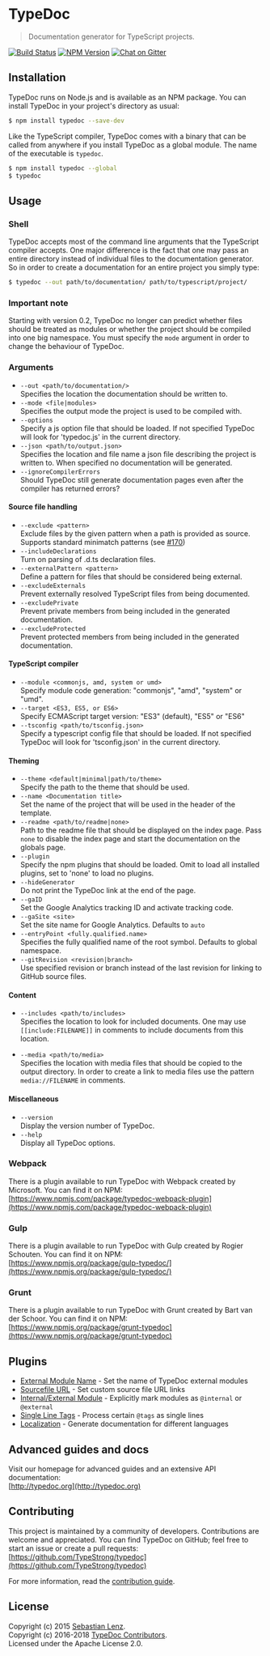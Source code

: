 # TypeDoc

> Documentation generator for TypeScript projects.

[![Build Status](https://travis-ci.org/TypeStrong/typedoc.svg?branch=master)](https://travis-ci.org/TypeStrong/typedoc)
[![NPM Version](https://badge.fury.io/js/typedoc.svg)](http://badge.fury.io/js/typedoc)
[![Chat on Gitter](https://badges.gitter.im/TypeStrong/typedoc.svg)](https://gitter.im/TypeStrong/typedoc?utm_source=badge&utm_medium=badge&utm_campaign=pr-badge&utm_content=badge)

## Installation

TypeDoc runs on Node.js and is available as an NPM package. You can install TypeDoc
in your project's directory as usual:

```bash
$ npm install typedoc --save-dev
```

Like the TypeScript compiler, TypeDoc comes with a binary that can be called from anywhere
if you install TypeDoc as a global module. The name of the executable is ``typedoc``.

```bash
$ npm install typedoc --global
$ typedoc
```

## Usage

### Shell

TypeDoc accepts most of the command line arguments that the TypeScript compiler accepts. One major
difference is the fact that one may pass an entire directory instead of individual files to the documentation
generator. So in order to create a documentation for an entire project you simply type:

```bash
$ typedoc --out path/to/documentation/ path/to/typescript/project/
```

### Important note

Starting with version 0.2, TypeDoc no longer can predict whether files should be treated as modules
or whether the project should be compiled into one big namespace. You must specify the `mode` argument
in order to change the behaviour of TypeDoc.


### Arguments

* `--out <path/to/documentation/>`<br>
  Specifies the location the documentation should be written to.
* `--mode <file|modules>`<br>
  Specifies the output mode the project is used to be compiled with.
* `--options`<br>
  Specify a js option file that should be loaded. If not specified TypeDoc will look for 'typedoc.js' in the current directory.
* `--json <path/to/output.json>`<br>
  Specifies the location and file name a json file describing the project is written to. When specified no documentation will be generated.
* `--ignoreCompilerErrors`<br>
  Should TypeDoc still generate documentation pages even after the compiler has returned errors?

#### Source file handling
* `--exclude <pattern>`<br>
  Exclude files by the given pattern when a path is provided as source. Supports standard minimatch patterns (see [#170](https://github.com/TypeStrong/typedoc/issues/170))
* `--includeDeclarations`<br>
  Turn on parsing of .d.ts declaration files.
* `--externalPattern <pattern>`<br>
  Define a pattern for files that should be considered being external.
* `--excludeExternals`<br>
  Prevent externally resolved TypeScript files from being documented.
* `--excludePrivate`<br>
  Prevent private members from being included in the generated documentation.
* `--excludeProtected`<br>
  Prevent protected members from being included in the generated documentation.

#### TypeScript compiler
* `--module <commonjs, amd, system or umd>`<br>
  Specify module code generation: "commonjs", "amd", "system" or "umd".
* `--target <ES3, ES5, or ES6>`<br>
  Specify ECMAScript target version: "ES3" (default), "ES5" or "ES6"
* `--tsconfig <path/to/tsconfig.json>`<br>
  Specify a typescript config file that should be loaded. If not specified TypeDoc will look for 'tsconfig.json' in the current directory.

#### Theming
* `--theme <default|minimal|path/to/theme>`<br>
  Specify the path to the theme that should be used.
* `--name <Documentation title>`<br>
  Set the name of the project that will be used in the header of the template.
* `--readme <path/to/readme|none>`<br>
  Path to the readme file that should be displayed on the index page. Pass `none` to disable the index page
  and start the documentation on the globals page.
* `--plugin`<br>
  Specify the npm plugins that should be loaded. Omit to load all installed plugins, set to 'none' to load no plugins.
* `--hideGenerator`<br>
  Do not print the TypeDoc link at the end of the page.
* `--gaID`<br>
  Set the Google Analytics tracking ID and activate tracking code.
* `--gaSite <site>`<br>
  Set the site name for Google Analytics. Defaults to `auto`
* `--entryPoint <fully.qualified.name>`<br>
  Specifies the fully qualified name of the root symbol. Defaults to global namespace.
* `--gitRevision <revision|branch>`<br>
  Use specified revision or branch instead of the last revision for linking to GitHub source files.

#### Content
* `--includes <path/to/includes>`<br>
  Specifies the location to look for included documents. One may use <code>[[include:FILENAME]]</code>
  in comments to include documents from this location.

* `--media <path/to/media>`<br>
  Specifies the location with media files that should be copied to the output directory. In order to create
  a link to media files use the pattern <code>media://FILENAME</code> in comments.

#### Miscellaneous
* `--version`<br>
  Display the version number of TypeDoc.
* `--help`<br>
  Display all TypeDoc options.

### Webpack

There is a plugin available to run TypeDoc with Webpack created by Microsoft. You can find it on NPM:<br>
[https://www.npmjs.com/package/typedoc-webpack-plugin](https://www.npmjs.com/package/typedoc-webpack-plugin)


### Gulp

There is a plugin available to run TypeDoc with Gulp created by Rogier Schouten. You can find it on NPM:<br>
[https://www.npmjs.org/package/gulp-typedoc/](https://www.npmjs.org/package/gulp-typedoc/)


### Grunt

There is a plugin available to run TypeDoc with Grunt created by Bart van der Schoor. You can find it on NPM:<br>
[https://www.npmjs.org/package/grunt-typedoc](https://www.npmjs.org/package/grunt-typedoc)

## Plugins

* [External Module Name](https://github.com/christopherthielen/typedoc-plugin-external-module-name) - Set the name of TypeDoc external modules
* [Sourcefile URL](https://github.com/gdelmas/typedoc-plugin-sourcefile-url) - Set custom source file URL links
* [Internal/External Module](https://github.com/christopherthielen/typedoc-plugin-internal-external) - Explicitly mark modules as `@internal` or `@external`
* [Single Line Tags](https://github.com/christopherthielen/typedoc-plugin-single-line-tags) - Process certain `@tags` as single lines
* [Localization](https://github.com/IgniteUI/typedoc-plugin-localization) - Generate documentation for different languages

## Advanced guides and docs

Visit our homepage for advanced guides and an extensive API documentation:<br>
[http://typedoc.org](http://typedoc.org)


## Contributing

This project is maintained by a community of developers. Contributions are welcome and appreciated.
You can find TypeDoc on GitHub; feel free to start an issue or create a pull requests:<br>
[https://github.com/TypeStrong/typedoc](https://github.com/TypeStrong/typedoc)

For more information, read the [contribution guide](https://github.com/TypeStrong/typedoc/blob/master/CONTRIBUTING.md).


## License

Copyright (c) 2015 [Sebastian Lenz](http://typedoc.org).<br>
Copyright (c) 2016-2018 [TypeDoc Contributors](https://github.com/TypeStrong/typedoc/graphs/contributors).<br>
Licensed under the Apache License 2.0.

